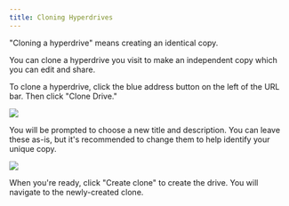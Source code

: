 ```yaml
---
title: Cloning Hyperdrives
---
```


"Cloning a hyperdrive" means creating an identical copy.

You can clone a hyperdrive you visit to make an independent copy which you can edit and share.

To clone a hyperdrive, click the blue address button on the left of the URL bar. Then click "Clone Drive."

![](/img/clone-drive.png)

You will be prompted to choose a new title and description. You can leave these as-is, but it's recommended to change them to help identify your unique copy.

![](/img/clone-drive-dialog.png)

When you're ready, click "Create clone" to create the drive. You will navigate to the newly-created clone.
